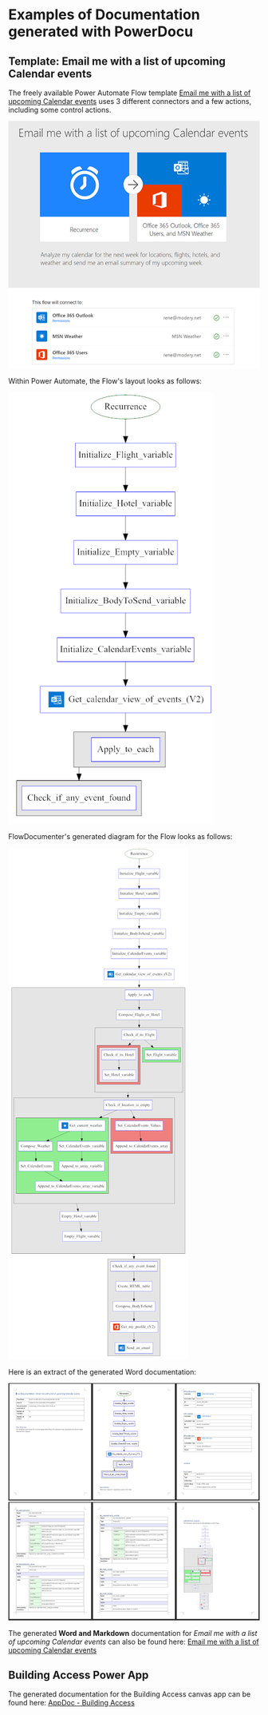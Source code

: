 # Examples of Documentation generated with PowerDocu

## Template: Email me with a list of upcoming Calendar events
The freely available Power Automate Flow template [Email me with a list of upcoming Calendar events](https://emea.flow.microsoft.com/en-us/galleries/public/templates/99892410786e4d6888f27ae380125a80/email-me-with-a-list-of-upcoming-calendar-events/) uses 3 different connectors and a few actions, including some control actions.


![Email me with a list of upcoming Calendar events](../Images/Weather-Flow.png)


Within Power Automate, the Flow's layout looks as follows:

![Email me with a list of upcoming Calendar events](../Images/Weather-Flow-Example.png)

FlowDocumenter's generated diagram for the Flow looks as follows:

![Email me with a list of upcoming Calendar events](../Images/Weather-Flow-Processed-Example.png)

Here is an extract of the generated Word documentation:

![Email me with a list of upcoming Calendar events](../Images/Weather-Flow-Documentation-1.png)
![Email me with a list of upcoming Calendar events](../Images/Weather-Flow-Documentation-2.png)

The generated **Word and Markdown** documentation for *Email me with a list of upcoming Calendar events* can also be found here: [Email me with a list of upcoming Calendar events](./FlowDoc%20-%20Email%20me%20with%20a%20list%20of%20upcoming%20Calendar%20events/)


## Building Access Power App
The generated documentation for the Building Access canvas app can be found here: [AppDoc - Building Access](./AppDoc%20-%20Building%20Access/)